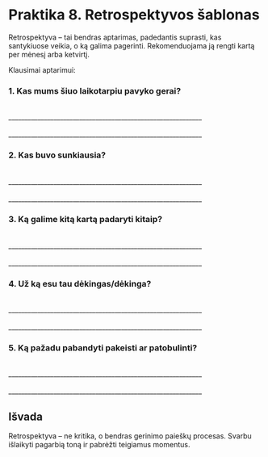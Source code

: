 <div style="page-break-before: always;"></div>

# Praktika 8. Retrospektyvos šablonas

Retrospektyva – tai bendras aptarimas, padedantis suprasti, kas santykiuose veikia, o ką galima pagerinti. Rekomenduojama ją rengti kartą per mėnesį arba ketvirtį.

Klausimai aptarimui:

### 1. Kas mums šiuo laikotarpiu pavyko gerai?

<br/>
____________________________________________________________
<br/><br/>
____________________________________________________________

### 2. Kas buvo sunkiausia?

<br/>
____________________________________________________________
<br/><br/>
____________________________________________________________

### 3. Ką galime kitą kartą padaryti kitaip?

<br/>
____________________________________________________________
<br/><br/>
____________________________________________________________

### 4. Už ką esu tau dėkingas/dėkinga?

<br/>
____________________________________________________________
<br/><br/>
____________________________________________________________

### 5. Ką pažadu pabandyti pakeisti ar patobulinti?

<br/>
____________________________________________________________
<br/><br/>
____________________________________________________________

## Išvada

Retrospektyva – ne kritika, o bendras gerinimo paieškų procesas. Svarbu išlaikyti pagarbią toną ir pabrėžti teigiamus momentus.
